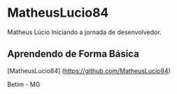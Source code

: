 # MatheusLucio84
Matheus Lúcio Iniciando a jornada de desenvolvedor.

## Aprendendo de Forma Básica

[MatheusLucio84] (https://github.com/MatheusLucio84)

Betim - MG